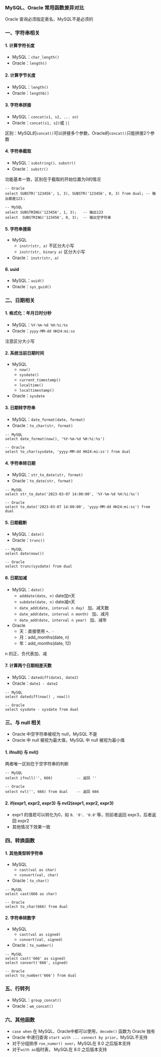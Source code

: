 ### MySQL、Oracle 常用函数差异对比
Oracle 查询必须指定表名、MySQL不是必须的

### 一、字符串相关
#### 1. 计算字符长度
* MySQL：`char_length()`
* Oracle：`length()`

#### 2. 计算字节长度
* MySQL：`length()`
* Oracle：`lengthb()`

#### 3. 字符串拼接
* MySQL：`concat(s1, s2, ... sn)`
* Oracle：`concat(s1, s2)`或 `||` 

区别：MySQL的`concat()`可以拼接多个参数，Oracle的`concat()`只能拼接2个参数

#### 4. 字符串截取
* MySQL：`substring()、substr()`
* Oracle：  `substr()`

功能基本一致，区别在于截取的开始位置为0的情况

```
-- Oracle
select SUBSTR('123456', 1, 3), SUBSTR('123456', 0, 3) from dual; -- 输出都是123；

-- MySQL
select SUBSTRING('123456', 1, 3);   -- 输出123  
select  SUBSTRING('123456', 0, 3);  -- 输出空字符串
```

#### 5. 字符串搜索
* MySQL  
  * `instr(str, a)` 不区分大小写
  * `instr(str, binary a)` 区分大小写
* Oracle：  `instr(str, a)`


#### 6. uuid
* MySQL：`uuid()`
* Oracle：`sys_guid()`


### 二、日期相关
#### 1. 格式化：年月日时分秒
* MySQL：`%Y-%m-%d %H:%i:%s`
* Oracle：`yyyy-MM-dd HH24:mi:ss`

注意区分大小写

#### 2. 系统当前日期时间
* MySQL
  * `now()`                   
  * `sysdate()`     
  * `current_timestamp()`     
  * `localtime()`     
  * `localtimestamp()`
* Oracle：`sysdate`

#### 3. 日期转字符串
* MySQL：`date_format(date, format)`
* Oracle：`to_char(str, format)`

```
-- MySQL
select date_format(now(), '%Y-%m-%d %H:%i:%s')

-- Oracle
select to_char(sysdate, 'yyyy-MM-dd HH24:mi:ss') from dual
```

#### 4. 字符串转日期
* MySQL：`str_to_date(str, format)`
* Oracle：`to_date(str, format)`

```
-- MySQL
select str_to_date('2023-03-07 14:00:00', '%Y-%m-%d %H:%i:%s')

-- Oracle
select to_date('2023-03-07 14:00:00', 'yyyy-MM-dd HH24:mi:ss') from dual
```

#### 5. 日期截断
* MySQL：`date()`
* Oracle：`trunc()`

```
-- MySQL
select date(now())

-- Oracle
select trunc(sysdate) from dual
```

#### 6. 日期加减
* MySQL：`date()`
  * `adddate(date, n)`     date加n天
  * `subdate(date, n)`     date减n天
  * `date_add(date, interval n day) `       加、减天数
  * `date_add(date, interval n month) `     加、减月
  * `date_add(date, interval n year) `      加、减年
* Oracle
  * 天：直接使用 `+、-`
  * 月：add_months(date, n)
  * 年：add_months(date, 12)

n 的正、负代表加、减


#### 7. 计算两个日期相差天数
* MySQL：`datediff(date1, date2)`
* Oracle：`date1 - date2`

```
-- MySQL
select datediff(now() , now())

-- Oracle
select sysdate - sysdate from dual
```






### 三、与 null 相关
* Oracle 中空字符串被视为 null，MySQL 不是
* Oracle 中 null 被视为最大值，MySQL 中 null 被视为最小值

#### 1. ifnull() 与 nvl()
两者唯一区别在于空字符串的判断

```
-- MySQL
select ifnull('', 666)           -- 返回 ''

-- Oracle
select nvl('', 666) from dual    -- 返回 666
```

#### 2. if(expr1, expr2, expr3) 与 nvl2(expr1, expr2, expr3)
* expr1 的值若可以转化为0，如 `0、'0'、'0.0'`等，则前者返回 expr3，后者返回 expr2
* 其他情况下效果一致






### 四、转换函数
#### 1. 其他类型转字符串
* MySQL
  * `cast(val as char)`
  * `convert(val, char)`
* Oracle：`to_char()`

```
-- MySQL
select cast(666 as char)        

-- Oracle
select to_char(666) from dual    
```


#### 2. 字符串转数字
* MySQL
  * `cast(val as signed)`   
  * `convert(val, signed)`  
* Oracle：`to_number()`

```
-- MySQL
select cast('666' as signed)        
select convert('666', signed)        

-- Oracle
select to_number('666') from dual    
```


### 五、行转列
* MySQL：`group_concat()`
* Oracle：`wm_concat()`


### 六、其他函数
* `case when` 在 MySQL、Oracle中都可以使用，`decode()` 函数为 Oracle 独有
*  Oracle 中递归查询 `start with ... connect by prior`，MySQL不支持
*  对于分组排序 `ron_numer() over`，MySQL在 8.0 之后版本支持
*  对于`with as`临时表， MySQL在 8.0 之后版本支持
